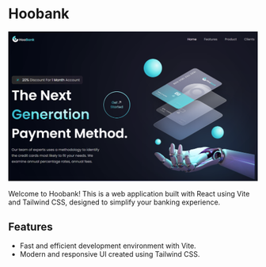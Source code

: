 # Hoobank

![hooBank-img](hooBank.png)

Welcome to Hoobank! This is a web application built with React using Vite and Tailwind CSS, designed to simplify your banking experience.

## Features

- Fast and efficient development environment with Vite.
- Modern and responsive UI created using Tailwind CSS.
